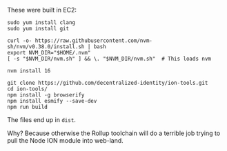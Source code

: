 These were built in EC2:

```
sudo yum install clang
sudo yum install git

curl -o- https://raw.githubusercontent.com/nvm-sh/nvm/v0.38.0/install.sh | bash
export NVM_DIR="$HOME/.nvm"
[ -s "$NVM_DIR/nvm.sh" ] && \. "$NVM_DIR/nvm.sh"  # This loads nvm

nvm install 16

git clone https://github.com/decentralized-identity/ion-tools.git
cd ion-tools/
npm install -g browserify
npm install esmify --save-dev
npm run build
```

The files end up in `dist`.

Why? Because otherwise the Rollup toolchain will do a terrible job trying to pull the Node ION module into web-land.
